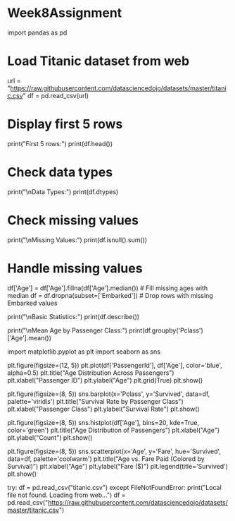 # Week8Assignment
import pandas as pd

# Load Titanic dataset from web
url = "https://raw.githubusercontent.com/datasciencedojo/datasets/master/titanic.csv"
df = pd.read_csv(url)

# Display first 5 rows
print("First 5 rows:")
print(df.head())

# Check data types
print("\nData Types:")
print(df.dtypes)

# Check missing values
print("\nMissing Values:")
print(df.isnull().sum())

# Handle missing values
df['Age'] = df['Age'].fillna(df['Age'].median())  # Fill missing ages with median
df = df.dropna(subset=['Embarked'])  # Drop rows with missing Embarked values

print("\nBasic Statistics:")
print(df.describe())

print("\nMean Age by Passenger Class:")
print(df.groupby('Pclass')['Age'].mean())

import matplotlib.pyplot as plt
import seaborn as sns

plt.figure(figsize=(12, 5))
plt.plot(df['PassengerId'], df['Age'], color='blue', alpha=0.5)
plt.title("Age Distribution Across Passengers")
plt.xlabel("Passenger ID")
plt.ylabel("Age")
plt.grid(True)
plt.show()


plt.figure(figsize=(8, 5))
sns.barplot(x='Pclass', y='Survived', data=df, palette='viridis')
plt.title("Survival Rate by Passenger Class")
plt.xlabel("Passenger Class")
plt.ylabel("Survival Rate")
plt.show()


plt.figure(figsize=(8, 5))
sns.histplot(df['Age'], bins=20, kde=True, color='green')
plt.title("Age Distribution of Passengers")
plt.xlabel("Age")
plt.ylabel("Count")
plt.show()

plt.figure(figsize=(8, 5))
sns.scatterplot(x='Age', y='Fare', hue='Survived', data=df, palette='coolwarm')
plt.title("Age vs. Fare Paid (Colored by Survival)")
plt.xlabel("Age")
plt.ylabel("Fare ($)")
plt.legend(title='Survived')
plt.show()

try:
    df = pd.read_csv("titanic.csv")
except FileNotFoundError:
    print("Local file not found. Loading from web...")
    df = pd.read_csv("https://raw.githubusercontent.com/datasciencedojo/datasets/master/titanic.csv")





